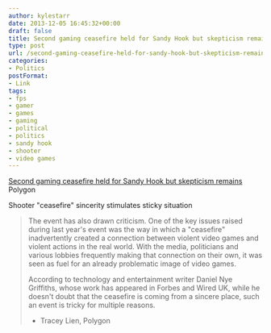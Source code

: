 ```yaml
---
author: kylestarr
date: 2013-12-05 16:45:32+00:00
draft: false
title: Second gaming ceasefire held for Sandy Hook but skepticism remains
type: post
url: /second-gaming-ceasefire-held-for-sandy-hook-but-skepticism-remains/
categories:
- Politics
postFormat:
- Link
tags:
- fps
- gamer
- games
- gaming
- political
- politics
- sandy hook
- shooter
- video games
---
```


[Second gaming ceasefire held for Sandy Hook but skepticism remains
](http://www.polygon.com/2013/12/5/5176330/second-gaming-ceasefire-held-for-sandy-hook-but-skepticism-remains)Polygon

Shooter "ceasefire" sincerity stimulates sticky situation


<blockquote>The event has also drawn criticism. One of the key issues raised during last year's event was the way in which a "ceasefire" inadvertently created a connection between violent video games and violent actions in the real world. With the media, politicians and various lobbies frequently making that connection on their own, it was seen as fuel for an already problematic image of video games.

According to technology and entertainment writer Daniel Nye Griffiths, whose work has appeared in Forbes and Wired UK, while he doesn't doubt that the ceasefire is coming from a sincere place, such an event is tricky for multiple reasons.

- Tracey Lien, Polygon</blockquote>
